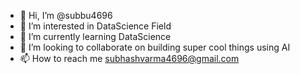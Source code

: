 - 👋 Hi, I’m @subbu4696
- 👀 I’m interested in DataScience Field
- 🌱 I’m currently learning DataScience
- 💞️ I’m looking to collaborate on building super cool things using AI
- 📫 How to reach me subhashvarma4696@gmail.com

<!---
subbu4696/subbu4696 is a ✨ special ✨ repository because its `README.md` (this file) appears on your GitHub profile.
You can click the Preview link to take a look at your changes.
--->
